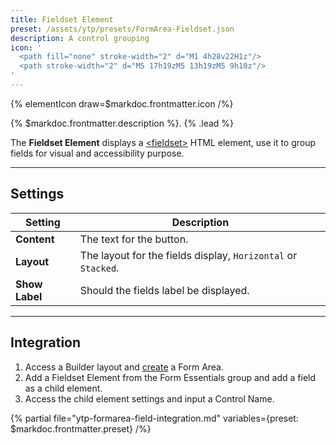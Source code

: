 ```yaml
---
title: Fieldset Element
preset: /assets/ytp/presets/FormArea-Fieldset.json
description: A control grouping
icon: '
  <path fill="none" stroke-width="2" d="M1 4h28v22H1z"/>
  <path stroke-width="2" d="M5 17h19zM5 13h19zM5 9h10z"/>
'
---
```


{% elementIcon draw=$markdoc.frontmatter.icon /%}

{% $markdoc.frontmatter.description %}. {% .lead %}

The **Fieldset Element** displays a [\<fieldset\>](https://developer.mozilla.org/en-US/docs/Web/HTML/Element/Fieldset) HTML element, use it to group fields for visual and accessibility purpose.

---

## Settings

| Setting | Description |
| ------- | ----------- |
| **Content** | The text for the button. |
| **Layout** | The layout for the fields display, `Horizontal` or `Stacked`. |
| **Show Label** | Should the fields label be displayed. |

---

## Integration

1. Access a Builder layout and [create](../../setup#creating-a-form) a Form Area.
1. Add a Fieldset Element from the Form Essentials group and add a field as a child element.
1. Access the child element settings and input a Control Name.

{% partial file="ytp-formarea-field-integration.md" variables={preset: $markdoc.frontmatter.preset} /%}
